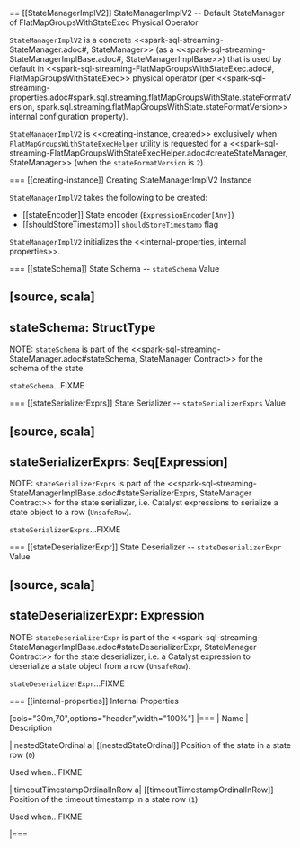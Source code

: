 == [[StateManagerImplV2]] StateManagerImplV2 -- Default StateManager of FlatMapGroupsWithStateExec Physical Operator

`StateManagerImplV2` is a concrete <<spark-sql-streaming-StateManager.adoc#, StateManager>> (as a <<spark-sql-streaming-StateManagerImplBase.adoc#, StateManagerImplBase>>) that is used by default in <<spark-sql-streaming-FlatMapGroupsWithStateExec.adoc#, FlatMapGroupsWithStateExec>> physical operator (per <<spark-sql-streaming-properties.adoc#spark.sql.streaming.flatMapGroupsWithState.stateFormatVersion, spark.sql.streaming.flatMapGroupsWithState.stateFormatVersion>> internal configuration property).

`StateManagerImplV2` is <<creating-instance, created>> exclusively when `FlatMapGroupsWithStateExecHelper` utility is requested for a <<spark-sql-streaming-FlatMapGroupsWithStateExecHelper.adoc#createStateManager, StateManager>> (when the `stateFormatVersion` is `2`).

=== [[creating-instance]] Creating StateManagerImplV2 Instance

`StateManagerImplV2` takes the following to be created:

* [[stateEncoder]] State encoder (`ExpressionEncoder[Any]`)
* [[shouldStoreTimestamp]] `shouldStoreTimestamp` flag

`StateManagerImplV2` initializes the <<internal-properties, internal properties>>.

=== [[stateSchema]] State Schema -- `stateSchema` Value

[source, scala]
----
stateSchema: StructType
----

NOTE: `stateSchema` is part of the <<spark-sql-streaming-StateManager.adoc#stateSchema, StateManager Contract>> for the schema of the state.

`stateSchema`...FIXME

=== [[stateSerializerExprs]] State Serializer -- `stateSerializerExprs` Value

[source, scala]
----
stateSerializerExprs: Seq[Expression]
----

NOTE: `stateSerializerExprs` is part of the <<spark-sql-streaming-StateManagerImplBase.adoc#stateSerializerExprs, StateManager Contract>> for the state serializer, i.e. Catalyst expressions to serialize a state object to a row (`UnsafeRow`).

`stateSerializerExprs`...FIXME

=== [[stateDeserializerExpr]] State Deserializer -- `stateDeserializerExpr` Value

[source, scala]
----
stateDeserializerExpr: Expression
----

NOTE: `stateDeserializerExpr` is part of the <<spark-sql-streaming-StateManagerImplBase.adoc#stateDeserializerExpr, StateManager Contract>> for the state deserializer, i.e. a Catalyst expression to deserialize a state object from a row (`UnsafeRow`).

`stateDeserializerExpr`...FIXME

=== [[internal-properties]] Internal Properties

[cols="30m,70",options="header",width="100%"]
|===
| Name
| Description

| nestedStateOrdinal
a| [[nestedStateOrdinal]] Position of the state in a state row (`0`)

Used when...FIXME

| timeoutTimestampOrdinalInRow
a| [[timeoutTimestampOrdinalInRow]] Position of the timeout timestamp in a state row (`1`)

Used when...FIXME

|===

